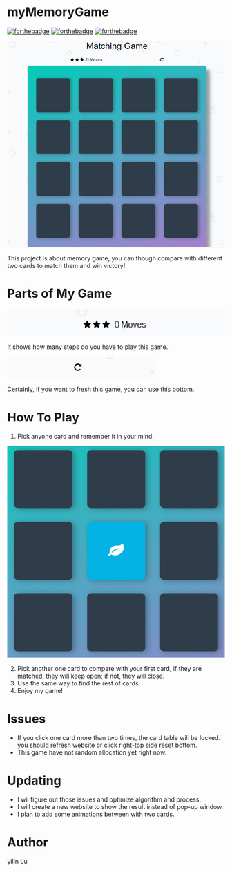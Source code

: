 # myMemoryGame
[![forthebadge](https://forthebadge.com/images/badges/made-with-javascript.svg)](https://forthebadge.com)
[![forthebadge](https://forthebadge.com/images/badges/ages-12.svg)](https://forthebadge.com)
[![forthebadge](https://forthebadge.com/images/badges/built-with-love.svg)](https://forthebadge.com)

![Img](https://github.com/QA0w0AQ/myMemoryGame/blob/master/img/Capture.PNG?raw=true)

This project is about memory game, you can though compare with different two cards to match them and win victory!

# Parts of My Game
![Moves](https://github.com/QA0w0AQ/myMemoryGame/blob/master/img/moving.PNG?raw=true)

It shows how many steps do you have to play this game.

![reset](https://github.com/QA0w0AQ/myMemoryGame/blob/master/img/reset.PNG?raw=true)

Certainly, if you want to fresh this game, you can use this bottom.
# How To Play
1. Pick anyone card and remember it in your mind.

![FirstCard](https://github.com/QA0w0AQ/myMemoryGame/blob/master/img/FirstCard.PNG?raw=true)

2. Pick another one card to compare with your first card, if they are matched, they will keep open; if not, they will close. 
3. Use the same way to find the rest of cards.
4. Enjoy my game!

# Issues
* If you click one card more than two times, the card table will be locked. you should refresh website or click right-top side reset bottom.
* This game have not random allocation yet right now.

# Updating
* I wil figure out those issues and optimize algorithm and process.
* I will create a new website to show the result instead of pop-up window.
* I plan to add some animations between with two cards.

# Author
yilin Lu
